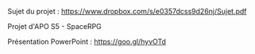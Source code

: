 































































Sujet du projet : https://www.dropbox.com/s/e0357dcss9d26nj/Sujet.pdf

Projet d'APO S5 - SpaceRPG



Présentation PowerPoint : https://goo.gl/hyvOTd










